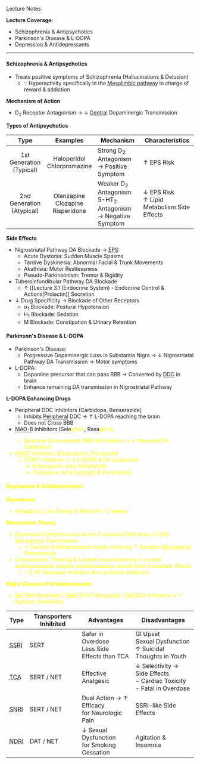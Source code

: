 Lecture Notes

**Lecture Coverage:**
- Schizophrenia & Antipsychotics
- Parkinson's Disease & L-DOPA
- Depression & Antidepressants

---
#### **Schizophrenia & Antipsychotics**
- Treats positive symptoms of Schizophrenia (Hallucinations & Delusion)
	- ∵ Hyperactivity specifically in the <abbr Title="from midbrain to Nucleus Accumbens">Mesolimbic pathway</abbr> in charge of reward & addiction

**Mechanism of Action**
- D<sub>2</sub> Receptor Antagonism → ↓ <abbr Title="esp. Mesolimbic pathway">Central</abbr> Dopaminergic Transmission

**Types of Antipsychotics**

|             Type             |                Examples                | Mechanism                                                                         | Characteristics                               |
| :--------------------------: | :------------------------------------: | --------------------------------------------------------------------------------- | --------------------------------------------- |
| 1st Generation<br>(Typical)  |     Haloperidol<br>Chlorpromazine      | Strong D<sub>2</sub> Antagonism → Positive Symptom                                | ↑ EPS Risk<br>                                |
| 2nd Generation<br>(Atypical) | Olanzapine<br>Clozapine<br>Risperidone | Weaker D<sub>2</sub> Antagonism<br>5-HT<sub>2</sub> Antagonism → Negative Symptom | ↓ EPS Risk<br>↑ Lipid Metabolism Side Effects |

**Side Effects**
- Nigrostriatal Pathway DA Blockade → <abbr Title="Extrapyramidal Symptoms">EPS</abbr>:
	- Acute Dystonia: Sudden Muscle Spasms
	- Tardive Dyskinesia: Abnormal Facial & Trunk Movements
	- Akathisia: Motor Restlessness
	- Pseudo-Parkinsonism: Tremor & Rigidity
- Tuberoinfundibular Pathway DA Blockade
	- ↑ [[Lecture 3.1 (Endocrine System) - Endocrine Control & Actions|Prolactin]] Secretion
- ↓ Drug Specificity → Blockade of Other Receptors
	- α<sub>1</sub> Blockade: Postural Hypotension
	- H<sub>1</sub> Blockade: Sedation
	- M Blockade: Constipation & Urinary Retention


#### **Parkinson's Disease & L-DOPA**
- Parkinson's Disease: 
	- Progressive Dopaminergic Loss in Substantia Nigra → ↓ Nigrostriatal Pathway DA Transmission → Motor symptoms
- L-DOPA:
	- Dopamine precursor that can pass BBB → Converted by <abbr Title="DOPA decarboxylase">DDC</abbr> in brain
	- Enhance remaining DA transmission in Nigrostriatal Pathway

**L-DOPA Enhancing Drugs**
- Peripheral DDC Inhibitors (Carbidopa, Benserazide)
	- Inhibits <abbr Title="e.g. Gut, Liver">Peripheral</abbr> DDC → ↑ L-DOPA reaching the brain
	- Does not Cross BBB
- <abbr Title="Monoamine Oxidase-B">MAO-B</abbr> Inhibitors (Sele<font color=yellow>giline</font>, Rasa<font color=yellow>giline</abbr>)
	- Selective & Irreversible MAO-B Inhibition → ↓ Neuronal DA Catabolism
- <abbr Title="Catachol-O-Methyltransferase">COMT</abbr> Inhibitors (Enta<font color=yellow>capone</font>, Tol<font color=yellow>capone</font>)
	- COMT Inhibition → ↓ L-DOPA & DA Catabolism
		- Entacapone: Acts Peripherally
		- Tolcapone: Acts <abbr Title="Crosses BBB">Centrally</abbr> & Peripherally


#### **Depression & Antidepressants**
**Depression**
- Anhedonia, Low Energy & Mood for >2 weeks

**Monoamine Theory**
- Depressive Symptoms are due to Functional Deficiency in CNS <abbr Title="e.g. NA, 5-HT">Monoamine</abbr> Transmission
	- → Current Antidepressants mostly works by ↑ Synaptic <abbr Title="e.g. NA, 5-HT">Monoamine</abbr> Transmission
- Contradiction: Time lag & Limited responsiveness in current antidepressants despite antidepressants should have immediate effects
	- ∵ 5-HT Reuptake Inhibition also activates Inhibitory 


**Major Classes of Antidepressants**
- <abbr Title="Neuronal Norepinephrine Transporter">NET</abbr>(NA Reuptake) / <abbr Title="Neuronal Serotonin Transporter">SERT</abbr>(5-HT Reuptake) / <abbr Title="Neuronal Dopamine Transporter">DAT</abbr>(DA) Inhibitors → ↑ Synaptic Availability

| Type                                                                      | Transporters Inhibited | Advantages                                      | Disadvantages                                                             |
| ------------------------------------------------------------------------- | ---------------------- | ----------------------------------------------- | ------------------------------------------------------------------------- |
| <abbr Title="Selective Serotonin Reuptake Inhibitors">SSRI</abbr>         | SERT                   | Safer in Overdose<br>Less Side Effects than TCA | GI Upset<br>Sexual Dysfunction<br>↑ Suicidal Thoughts in Youth            |
| <abbr Title="Classical Tricyclic Antidepressants">TCA</abbr>              | SERT / NET             | Effective<br>Analgesic                          | ↓ Selectivity → Side Effects<br>- Cardiac Toxicity<br>- Fatal in Overdose |
| <abbr Title="Dual Serotonin/Noradrenaline Reuptake Inhibitor">SNRI</abbr> | SERT / NET             | Dual Action → ↑ Efficacy<br>for Neurologic Pain | SSRI-like Side Effects<br>                                                |
| <abbr Title="Noradrenaline/Dopamine Reuptake Inhibitor">NDRI</abbr>       | DAT / NET              | ↓ Sexual Dysfunction<br>for Smoking Cessation   | Agitation & Insomnia                                                      |
